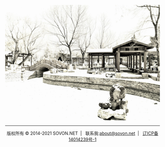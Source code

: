 ![img](home_media/01.jpg)

---

<div class="footer" align="center">
 版权所有 &copy; 2014-2021 SOVON.NET&nbsp;&nbsp;|&nbsp;&nbsp;
 联系我:<a href="mailto:about@sovon.net">about@sovon.net</a>&nbsp;&nbsp;|&nbsp;&nbsp;
 <a href="http://beian.miit.gov.cn">辽ICP备14014239号-1</a> 
</div>

